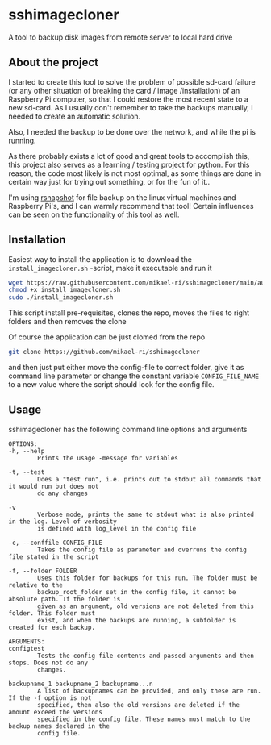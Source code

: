 # sshimagecloner
A tool to backup disk images from remote server to local hard drive

## About the project

I started to create this tool to solve the problem of possible sd-card failure (or any other situation of breaking the card / image /installation) of an Raspberry Pi computer, so that I could restore the most recent state to a new sd-card. As I usually don't remember to take the backups manually, I needed to create an automatic solution.

Also, I needed the backup to be done over the network, and while the pi is running.

As there probably exists a lot of good and great tools to accomplish this, this project also serves as a learning / testing project for python. For this reason, the code most likely is not most optimal, as some things are done in certain way just for trying out something, or for the fun of it..

I'm using [rsnapshot](https://rsnapshot.org/) for file backup on the linux virtual machines and Raspberry Pi's, and I can warmly recommend that tool! Certain influences can be seen on the functionality of this tool as well.

## Installation

Easiest way to install the application is to download the `install_imagecloner.sh` -script, make it executable and run it
```bash
wget https://raw.githubusercontent.com/mikael-ri/sshimagecloner/main/auto_install/install_imagecloner.sh
chmod +x install_imagecloner.sh
sudo ./install_imagecloner.sh
```

This script install pre-requisites, clones the repo, moves the files to right folders and then removes the clone

Of course the application can be just clomed from the repo
```bash
git clone https://github.com/mikael-ri/sshimagecloner
```
and then just put either move the config-file to correct folder, give it as command line parameter or change the constant variable `CONFIG_FILE_NAME` to a new value where the script should look for the config file.

## Usage

sshimagecloner has the following command line options and arguments
```
OPTIONS:
-h, --help
        Prints the usage -message for variables

-t, --test
        Does a "test run", i.e. prints out to stdout all commands that it would run but does not
        do any changes

-v
        Verbose mode, prints the same to stdout what is also printed in the log. Level of verbosity
        is defined with log_level in the config file

-c, --conffile CONFIG_FILE
        Takes the config file as parameter and overruns the config file stated in the script

-f, --folder FOLDER
        Uses this folder for backups for this run. The folder must be relative to the
        backup_root_folder set in the config file, it cannot be absolute path. If the folder is
        given as an argument, old versions are not deleted from this folder. This folder must
        exist, and when the backups are running, a subfolder is created for each backup.

ARGUMENTS:
configtest
        Tests the config file contents and passed arguments and then stops. Does not do any
        changes.

backupname_1 backupname_2 backupname...n
        A list of backupnames can be provided, and only these are run. If the -f option is not
        specified, then also the old versions are deleted if the amount exceed the versions
        specified in the config file. These names must match to the backup names declared in the
        config file.

```